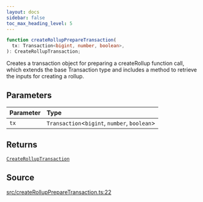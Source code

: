 ```yaml
---
layout: docs
sidebar: false
toc_max_heading_level: 5
---
```


```ts
function createRollupPrepareTransaction(
  tx: Transaction<bigint, number, boolean>,
): CreateRollupTransaction;
```

Creates a transaction object for preparing a createRollup function call,
which extends the base Transaction type and includes a method to retrieve the
inputs for creating a rollup.

## Parameters

| Parameter | Type                                           |
| :-------- | :--------------------------------------------- |
| `tx`      | `Transaction`\<`bigint`, `number`, `boolean`\> |

## Returns

[`CreateRollupTransaction`](../type-aliases/CreateRollupTransaction.md)

## Source

[src/createRollupPrepareTransaction.ts:22](https://github.com/OffchainLabs/arbitrum-orbit-sdk/blob/9d5595a042e42f7d6b9af10a84816c98ea30f330/src/createRollupPrepareTransaction.ts#L22)
